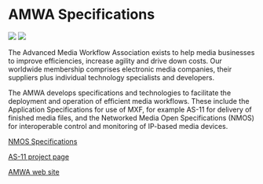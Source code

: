 # AMWA Specifications

<a href="https://github.com/AMWA-TV/nmos/actions?query=workflow%3ALint"><img src="https://github.com/AMWA-TV/specs-top-level/workflows/Lint/badge.svg"/></a> 
<a href="https://github.com/AMWA-TV/nmos/actions?query=workflow%3ARender"><img src="https://github.com/AMWA-TV/specs-top-level/workflows/Render/badge.svg"/></a> 

[//]: # "INTRO-START"

The Advanced Media Workflow Association exists to help media businesses to improve efficiencies,
increase agility and drive down costs.  Our worldwide membership comprises electronic media companies,
their suppliers plus individual technology specialists and developers.

The AMWA develops specifications and technologies to facilitate the deployment and operation of efficient media workflows.
These include the Application Specifications for use of MXF, for example AS-11 for delivery of finished media files,
and the Networked Media Open Specifications (NMOS) for interoperable control and monitoring of IP-based media devices.

[NMOS Specifications](/nmos)

[AS-11 project page](https://amwa.tv/projects/AS-11.shtml)

[AMWA web site](https://amwa.tv)

[//]: # "INTRO-END"

